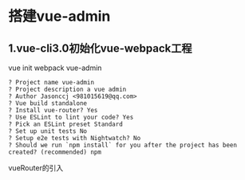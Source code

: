 # 搭建vue-admin

## 1.vue-cli3.0初始化vue-webpack工程
vue init webpack vue-admin

    ? Project name vue-admin
    ? Project description a vue admin
    ? Author Jasonccj <981015619@qq.com>
    ? Vue build standalone
    ? Install vue-router? Yes
    ? Use ESLint to lint your code? Yes
    ? Pick an ESLint preset Standard
    ? Set up unit tests No
    ? Setup e2e tests with Nightwatch? No
    ? Should we run `npm install` for you after the project has been created? (recommended) npm
vueRouter的引入
